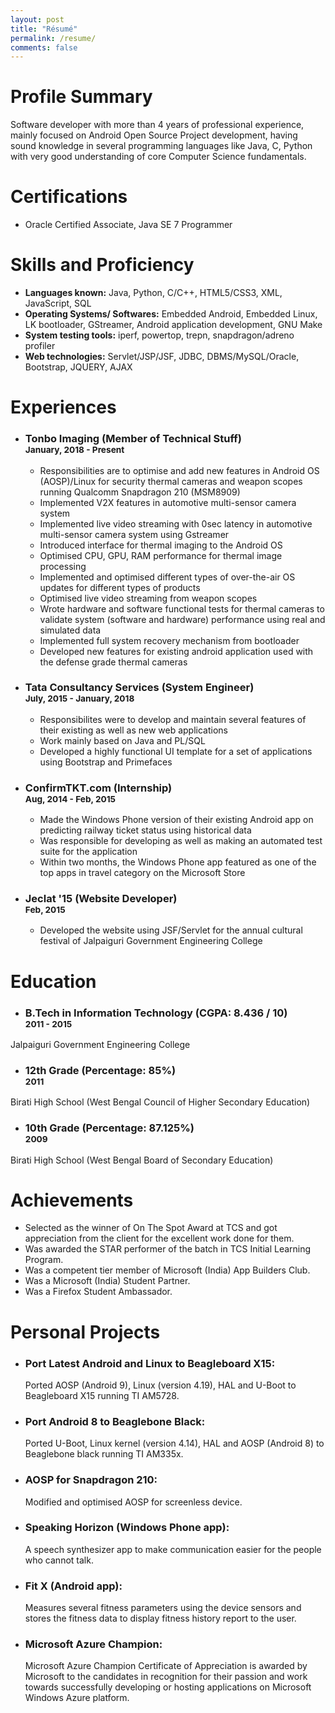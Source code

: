 ```yaml
---
layout: post
title: "Résumé"
permalink: /resume/
comments: false
---
```


# Profile Summary
Software developer with more than 4 years of professional experience, mainly focused on Android Open Source Project development, having sound knowledge in several programming languages like Java, C, Python with very good understanding of core Computer Science fundamentals.

# Certifications
* Oracle Certified Associate, Java SE 7 Programmer

# Skills and Proficiency
* **Languages known:** Java, Python, C/C++, HTML5/CSS3, XML, JavaScript, SQL
* **Operating Systems/ Softwares:​** Embedded Android, Embedded Linux, LK bootloader, GStreamer, Android application development, GNU Make
* **System testing tools:​** iperf, powertop, trepn, snapdragon/adreno profiler
* **Web technologies:​** Servlet/JSP/JSF, JDBC, DBMS/MySQL/Oracle, Bootstrap, JQUERY, AJAX

# Experiences
* ### Tonbo Imaging (Member of Technical Stuff) <br><sup>January, 2018 - Present</sup>
   * Responsibilities are to optimise and add new features in Android OS (AOSP)/Linux for security thermal cameras and weapon scopes running Qualcomm Snapdragon 210 (MSM8909) 
   * Implemented V2X features in automotive multi-sensor camera system 
   * Implemented live video streaming with 0sec latency in automotive multi-sensor camera system using Gstreamer 
   * Introduced interface for thermal imaging to the Android OS
   * Optimised CPU, GPU, RAM performance for thermal image processing
   * Implemented and optimised different types of over-the-air OS updates for different types of products
   * Optimised live video streaming from weapon scopes
   * Wrote hardware and software functional tests for thermal cameras to validate system (software and hardware) performance using real and simulated data
   * Implemented full system recovery mechanism from bootloader
   * Developed new features for existing android application used with the defense grade thermal cameras


* ### Tata Consultancy Services (System Engineer) <br><sup>July, 2015 - January, 2018</sup>
    * Responsibilites were to develop and maintain several features of their existing as well as new web applications
    * Work mainly based on Java and PL/SQL
    * Developed a highly functional UI template for a set of applications using Bootstrap and Primefaces


* ### ConfirmTKT.com (Internship) <br><sup>Aug, 2014 - Feb, 2015</sup>
    * Made the Windows Phone version of their existing Android app on predicting railway ticket status using historical data
    * Was responsible for developing as well as making an automated test suite for the application
    * Within two months, the Windows Phone app featured as one of the top apps in travel category on the Microsoft Store

* ### Jeclat '15 (Website Developer) <br><sup>Feb, 2015</sup>
    * Developed the website using JSF/Servlet for the annual cultural festival of Jalpaiguri Government Engineering College

# Education
* ### B.Tech in Information Technology (CGPA: 8.436 / 10) <br><sup>2011 - 2015</sup>
Jalpaiguri Government Engineering College
* ### 12th Grade (Percentage: 85%) <br><sup>2011</sup>
Birati High School (West Bengal Council of Higher Secondary Education)
* ### 10th Grade (Percentage: 87.125%) <br><sup>2009</sup>
Birati High School (West Bengal Board of Secondary Education)

# Achievements
* Selected as the winner of On The Spot Award at TCS and got appreciation from the client for the excellent work done for them.
* Was awarded the STAR performer of the batch in TCS Initial Learning Program.
* Was a competent tier member of Microsoft (India) App Builders Club.
* Was a Microsoft (India) Student Partner.
* Was a Firefox Student Ambassador.

# Personal Projects
* ### Port Latest Android and Linux to Beagleboard X15:
    Ported AOSP (Android  9), Linux (version 4.19), HAL and U-Boot to Beagleboard X15 running TI AM5728. 
* ### Port Android 8 to Beaglebone Black:
    Ported U-Boot, Linux kernel (version 4.14), HAL and AOSP (Android 8) to Beaglebone black running TI AM335x.
* ### AOSP for Snapdragon 210:
	Modified and optimised AOSP for screenless device.
* ### Speaking Horizon (Windows Phone app):
    A speech synthesizer app to make communication easier for the people who cannot talk.
* ### Fit X (Android app):
    Measures several fitness parameters using the device sensors and stores the fitness data to display fitness history report to the user.
* ### Microsoft Azure Champion:
    Microsoft Azure Champion Certificate of Appreciation is awarded by Microsoft to the candidates in recognition for their passion and work towards successfully developing or hosting applications on Microsoft Windows Azure platform.
